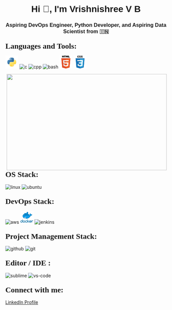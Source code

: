 <!-- Header Section -->
<h1 align="center"><font face="Arial">Hi 👋, I'm Vrishnishree V B</font></h1>
<h3 align="center"><font face="Arial">Aspiring DevOps Engineer, Python Developer, and Aspiring Data Scientist from 🇮🇳</font></h3>

<!-- Languages and Tools Section -->
<h3 align="left"><font size="+2" face="Verdana">Languages and Tools:</font></h3>
<p align="left">
  <img src="https://raw.githubusercontent.com/github/explore/80688e429a7d4ef2fca1e82350fe8e3517d3494d/topics/python/python.png" alt="python" title="python" width="40" height="40"/>
  <img src="https://img.icons8.com/color/48/000000/c-programming.png" alt="c" title="c" width="40" height="40"/>
  <img src="https://img.icons8.com/color/48/000000/c-plus-plus-logo.png" alt="cpp" title="c++" width="40" height="40"/>
  <img src="https://www.vectorlogo.zone/logos/gnu_bash/gnu_bash-icon.svg" alt="bash" title="bash" width="40" height="40"/>
  <img src="https://raw.githubusercontent.com/github/explore/80688e429a7d4ef2fca1e82350fe8e3517d3494d/topics/html/html.png" alt="html" title="html" width="40" height="40"/>
  <img src="https://raw.githubusercontent.com/github/explore/80688e429a7d4ef2fca1e82350fe8e3517d3494d/topics/css/css.png" alt="css" title="css" width="40" height="40"/>
</p>

<!-- GIF -->
<img align="right" height="300" width="500" src="https://steamuserimages-a.akamaihd.net/ugc/1631947648964785474/81CBA15178466DD47195A239232202E78987B714/?imw=637&imh=358&ima=fit&impolicy=Letterbox&imcolor=%23000000&letterbox=true" />

<!-- OS Stack -->
<h3 align="left"><font size="+2" face="Verdana">OS Stack:</font></h3>
<p align="left">
  <img src="https://brandlogos.net/wp-content/uploads/2020/03/Linux-logo.png" alt="linux" title="linux" width="40" height="40"/>
  <img src="https://www.vectorlogo.zone/logos/ubuntu/ubuntu-icon.svg" alt="ubuntu" title="ubuntu" width="40" height="40"/>
</p>

<!-- DevOps Stack -->
<h3 align="left"><font size="+2" face="Verdana">DevOps Stack:</font></h3>
<p align="left">
  <img src="https://www.vectorlogo.zone/logos/amazon_aws/amazon_aws-icon.svg" alt="aws" title="aws" width="40" height="40"/>
  <img src="https://raw.githubusercontent.com/github/explore/85cceaeeaf993ca35664dc37ea24f9237fbbfc14/topics/docker/docker.png" alt="docker" title="docker" width="40" height="40"/>
  <img src="https://www.vectorlogo.zone/logos/jenkins/jenkins-icon.svg" alt="jenkins" title="jenkins" width="40" height="40"/>
</p>

<!-- Project Management Stack -->
<h3 align="left"><font size="+2" face="Verdana">Project Management Stack:</font></h3>
<p align="left">
  <img src="https://www.vectorlogo.zone/logos/github/github-icon.svg" alt="github" title="github" width="40" height="40"/>
  <img src="https://www.vectorlogo.zone/logos/git-scm/git-scm-icon.svg" alt="git" title="git" width="40" height="40"/>
</p>

<!-- Editor / IDE -->
<h3 align="left"><font size="+2" face="Verdana">Editor / IDE :</font></h3>
<p align="left">
  <img src="https://uxwing.com/sublime-text-icon/" alt="sublime" title="sublime" width="40" height="40"/>
  <img src="https://www.vectorlogo.zone/logos/visualstudio_code/visualstudio_code-icon.svg" alt="vs-code" title="vs-code" width="40" height="40"/>
</p>


<!-- Connect with me -->
<h3 align="left"><font size="+2" face="Verdana">Connect with me:</font></h3>
<p align="left">
  <a href="https://www.linkedin.com/in/vrishnishree-v-b-8b0122248" target="_blank" rel="noreferrer">LinkedIn Profile</a>
</p>
